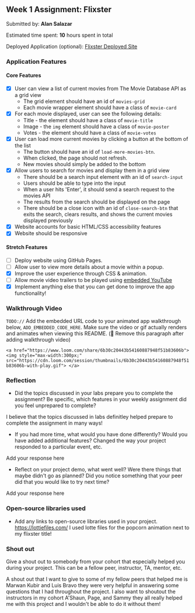 
## Week 1 Assignment: Flixster

Submitted by: **Alan Salazar**

Estimated time spent: **10** hours spent in total

Deployed Application (optional): [Flixster Deployed Site](ADD_LINK_HERE)

### Application Features

#### Core Features

- [x] User can view a list of current movies from The Movie Database API as a grid view
  - The grid element should have an id of `movies-grid`
  - Each movie wrapper element should have a class of `movie-card`
- [x] For each movie displayed, user can see the following details:
  - Title - the element should have a class of `movie-title`
  - Image - the `img` element should have a class of `movie-poster`
  - Votes - the element should have a class of `movie-votes`
- [x] User can load more current movies by clicking a button at the bottom of the list
  - The button should have an id of `load-more-movies-btn`.
  - When clicked, the page should not refresh.
  - New movies should simply be added to the bottom
- [x] Allow users to search for movies and display them in a grid view
  - There should be a search input element with an id of `search-input`
  - Users should be able to type into the input
  - When a user hits 'Enter', it should send a search request to the movies API
  - The results from the search should be displayed on the page
  - There should be a close icon with an id of `close-search-btn` that exits the search, clears results, and shows the current movies displayed previously
- [x] Website accounts for basic HTML/CSS accessibility features
- [x] Website should be responsive

#### Stretch Features

- [ ] Deploy website using GitHub Pages.
- [ ] Allow user to view more details about a movie within a popup.
- [x] Improve the user experience through CSS & animation.
- [ ] Allow movie video trailers to be played using [embedded YouTube](https://support.google.com/youtube/answer/171780?hl=en)
- [x] Implement anything else that you can get done to improve the app functionality!

### Walkthrough Video

`TODO://` Add the embedded URL code to your animated app walkthrough below, `ADD_EMBEDDED_CODE_HERE`. Make sure the video or gif actually renders and animates when viewing this README. (🚫 Remove this paragraph after adding walkthrough video)

`<a href="https://www.loom.com/share/6b30c20443b54160887948f51b83606b">
    <img style="max-width:300px;" src="https://cdn.loom.com/session/thumbnails/6b30c20443b54160887948f51b83606b-with-play.gif">
  </a>`

### Reflection

- Did the topics discussed in your labs prepare you to complete the assignment? Be specific, which features in your weekly assignment did you feel unprepared to complete?

I believe that the topics discussed in labs definitley helped prepare to complete the assignment in many ways!  

- If you had more time, what would you have done differently? Would you have added additional features? Changed the way your project responded to a particular event, etc.
  
Add your response here

- Reflect on your project demo, what went well? Were there things that maybe didn't go as planned? Did you notice something that your peer did that you would like to try next time?

Add your response here

### Open-source libraries used

- Add any links to open-source libraries used in your project.
https://lottiefiles.com/ I used lotte files for the popcorn animation next to my flixster title!

### Shout out

Give a shout out to somebody from your cohort that especially helped you during your project. This can be a fellow peer, instructor, TA, mentor, etc.

A shout out that I want to give to some of my fellow peers that helped me is Marwan Kubir and Luis Bravo they were very helpful in answering some questions that I had throughout the project.  I also want to shoutout the instructors in my cohort A'Shaun, Page, and Sammy they all really helped me with this project and I wouldn't be able to do it without them!